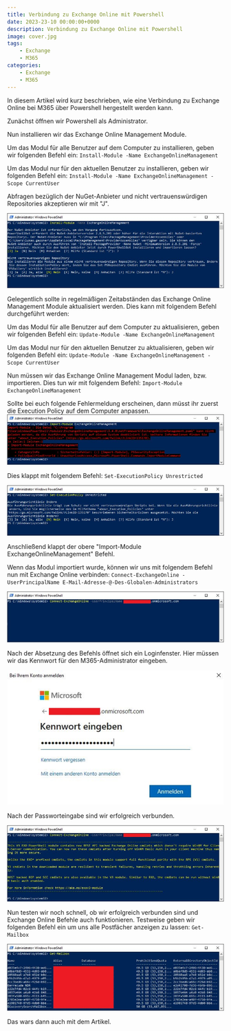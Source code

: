 ```yaml
---
title: Verbindung zu Exchange Online mit Powershell
date: 2023-23-10 00:00:00+0000
description: Verbindung zu Exchange Online mit Powershell
image: cover.jpg
tags: 
    - Exchange
    - M365
categories:
    - Exchange
    - M365
---
```


<!--more-->

In diesem Artikel wird kurz beschrieben, wie eine Verbindung zu Exchange Online bei M365 über Powershell hergestellt werden kann.

Zunächst öffnen wir Powershell als Administrator.

Nun installieren wir das Exchange Online Management Module.

Um das Modul für alle Benutzer auf dem Computer zu installieren, geben wir folgenden Befehl ein:
`Install-Module -Name ExchangeOnlineManagement`

Um das Modul nur für den aktuellen Benutzer zu installieren, geben wir folgenden Befehl ein:
`Install-Module -Name ExchangeOnlineManagement -Scope CurrentUser`

Abfragen bezüglich der NuGet-Anbieter und nicht vertrauenswürdigen Repositories akzeptieren wir mit "J".

![So sollte die Ausgabe aussehen](Connect_Exchange_Online_1.jpg)

Gelegentlich sollte in regelmäßigen Zeitabständen das Exchange Online Management Module aktualisiert werden.
Dies kann mit folgendem Befehl durchgeführt werden:

Um das Modul für alle Benutzer auf dem Computer zu aktualisieren, geben wir folgenden Befehl ein:
`Update-Module -Name ExchangeOnlineManagement`

Um das Modul nur für den aktuellen Benutzer zu aktualisieren, geben wir folgenden Befehl ein:
`Update-Module -Name ExchangeOnlineManagement -Scope CurrentUser`


Nun müssen wir das Exchange Online Management Modul laden, bzw. importieren.
Dies tun wir mit folgendem Befehl:
`Import-Module ExchangeOnlineManagement`

Sollte bei euch folgende Fehlermeldung erscheinen, dann müsst ihr zuerst die Execution Policy auf dem Computer anpassen.
![Fehlermeldung bezüglich Scripts](Connect_Exchange_Online_2.jpg)

Dies klappt mit folgendem Befehl:
`Set-ExecutionPolicy Unrestricted`

![Anpassung Execution Policy](Connect_Exchange_Online_3.jpg)

Anschließend klappt der obere "Import-Module ExchangeOnlineManagement" Befehl.


Wenn das Modul importiert wurde, können wir uns mit folgendem Befehl nun mit Exchange Online verbinden:
`Connect-ExchangeOnline -UserPrincipalName E-Mail-Adresse-@-Des-Globalen-Administrators`

![Verbindung zu Exchange Online herstellen](Connect_Exchange_Online_4.jpg)

Nach der Absetzung des Befehls öffnet sich ein Loginfenster. Hier müssen wir das Kennwort für den M365-Administrator eingeben.

![Loginfenster M365](Connect_Exchange_Online_5.jpg)


Nach der Passworteingabe sind wir erfolgreich verbunden.

![So sollte Powershell nach erfolgreichem Login bei M365 aussehen](Connect_Exchange_Online_6.jpg)

Nun testen wir noch schnell, ob wir erfolgreich verbunden sind und Exchange Online Befehle auch funktionieren.
Testweise geben wir folgenden Befehl ein um uns alle Postfächer anzeigen zu lassen:
`Get-Mailbox`

![Erfolgreiche Abfrage](Connect_Exchange_Online_7.jpg)

Das wars dann auch mit dem Artikel.